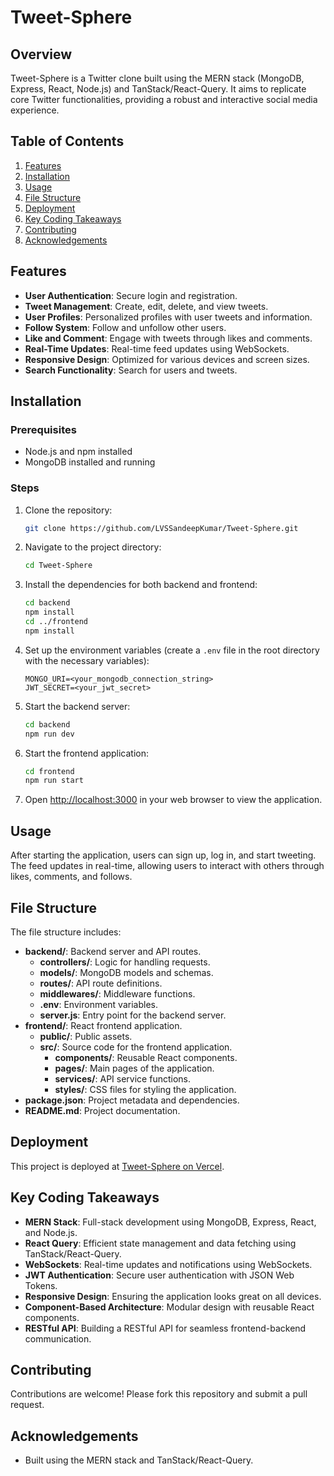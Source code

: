 # Tweet-Sphere

## Overview
Tweet-Sphere is a Twitter clone built using the MERN stack (MongoDB, Express, React, Node.js) and TanStack/React-Query. It aims to replicate core Twitter functionalities, providing a robust and interactive social media experience.

## Table of Contents
1. [Features](#features)
2. [Installation](#installation)
3. [Usage](#usage)
4. [File Structure](#file-structure)
5. [Deployment](#deployment)
6. [Key Coding Takeaways](#key-coding-takeaways)
7. [Contributing](#contributing)
8. [Acknowledgements](#acknowledgements)

## Features
- **User Authentication**: Secure login and registration.
- **Tweet Management**: Create, edit, delete, and view tweets.
- **User Profiles**: Personalized profiles with user tweets and information.
- **Follow System**: Follow and unfollow other users.
- **Like and Comment**: Engage with tweets through likes and comments.
- **Real-Time Updates**: Real-time feed updates using WebSockets.
- **Responsive Design**: Optimized for various devices and screen sizes.
- **Search Functionality**: Search for users and tweets.

## Installation
### Prerequisites
- Node.js and npm installed
- MongoDB installed and running

### Steps
1. Clone the repository:
    ```sh
    git clone https://github.com/LVSSandeepKumar/Tweet-Sphere.git
    ```
2. Navigate to the project directory:
    ```sh
    cd Tweet-Sphere
    ```
3. Install the dependencies for both backend and frontend:
    ```sh
    cd backend
    npm install
    cd ../frontend
    npm install
    ```
4. Set up the environment variables (create a `.env` file in the root directory with the necessary variables):
    ```env
    MONGO_URI=<your_mongodb_connection_string>
    JWT_SECRET=<your_jwt_secret>
    ```
5. Start the backend server:
    ```sh
    cd backend
    npm run dev
    ```
6. Start the frontend application:
    ```sh
    cd frontend
    npm run start
    ```
7. Open [http://localhost:3000](http://localhost:3000) in your web browser to view the application.

## Usage
After starting the application, users can sign up, log in, and start tweeting. The feed updates in real-time, allowing users to interact with others through likes, comments, and follows.

## File Structure
The file structure includes:
- **backend/**: Backend server and API routes.
  - **controllers/**: Logic for handling requests.
  - **models/**: MongoDB models and schemas.
  - **routes/**: API route definitions.
  - **middlewares/**: Middleware functions.
  - **.env**: Environment variables.
  - **server.js**: Entry point for the backend server.
- **frontend/**: React frontend application.
  - **public/**: Public assets.
  - **src/**: Source code for the frontend application.
    - **components/**: Reusable React components.
    - **pages/**: Main pages of the application.
    - **services/**: API service functions.
    - **styles/**: CSS files for styling the application.
- **package.json**: Project metadata and dependencies.
- **README.md**: Project documentation.

## Deployment
This project is deployed at [Tweet-Sphere on Vercel](https://tweet-sphere.onrender.com).

## Key Coding Takeaways
- **MERN Stack**: Full-stack development using MongoDB, Express, React, and Node.js.
- **React Query**: Efficient state management and data fetching using TanStack/React-Query.
- **WebSockets**: Real-time updates and notifications using WebSockets.
- **JWT Authentication**: Secure user authentication with JSON Web Tokens.
- **Responsive Design**: Ensuring the application looks great on all devices.
- **Component-Based Architecture**: Modular design with reusable React components.
- **RESTful API**: Building a RESTful API for seamless frontend-backend communication.

## Contributing
Contributions are welcome! Please fork this repository and submit a pull request.

## Acknowledgements
- Built using the MERN stack and TanStack/React-Query.
